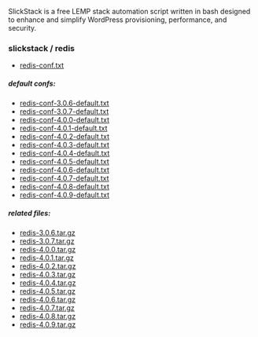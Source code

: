 <p>SlickStack is a free LEMP stack automation script written in bash designed to enhance and simplify WordPress provisioning, performance, and security.</p>

<h3>slickstack / redis</h3>

<ul>
  <li><a href="redis-conf.txt">redis-conf.txt</a></li>
</ul>

<h5>default confs:</h5>

<ul>
  <li><a href="redis-conf-3.0.6-default.txt">redis-conf-3.0.6-default.txt</a></li>
  <li><a href="redis-conf-3.0.7-default.txt">redis-conf-3.0.7-default.txt</a></li>
  <li><a href="redis-conf-4.0.0-default.txt">redis-conf-4.0.0-default.txt</a></li>
  <li><a href="redis-conf-4.0.1-default.txt">redis-conf-4.0.1-default.txt</a></li>
  <li><a href="redis-conf-4.0.2-default.txt">redis-conf-4.0.2-default.txt</a></li>
  <li><a href="redis-conf-4.0.3-default.txt">redis-conf-4.0.3-default.txt</a></li>
  <li><a href="redis-conf-4.0.4-default.txt">redis-conf-4.0.4-default.txt</a></li>
  <li><a href="redis-conf-4.0.5-default.txt">redis-conf-4.0.5-default.txt</a></li>
  <li><a href="redis-conf-4.0.6-default.txt">redis-conf-4.0.6-default.txt</a></li>
  <li><a href="redis-conf-4.0.7-default.txt">redis-conf-4.0.7-default.txt</a></li>
  <li><a href="redis-conf-4.0.8-default.txt">redis-conf-4.0.8-default.txt</a></li>
  <li><a href="redis-conf-4.0.9-default.txt">redis-conf-4.0.9-default.txt</a></li>
</ul>

<h5>related files:</h5>

<ul>
  <li><a href="redis-3.0.6.tar.gz">redis-3.0.6.tar.gz</a></li>
  <li><a href="redis-3.0.7.tar.gz">redis-3.0.7.tar.gz</a></li>
  <li><a href="redis-4.0.0.tar.gz">redis-4.0.0.tar.gz</a></li>
  <li><a href="redis-4.0.1.tar.gz">redis-4.0.1.tar.gz</a></li>
  <li><a href="redis-4.0.2.tar.gz">redis-4.0.2.tar.gz</a></li>
  <li><a href="redis-4.0.3.tar.gz">redis-4.0.3.tar.gz</a></li>
  <li><a href="redis-4.0.4.tar.gz">redis-4.0.4.tar.gz</a></li>
  <li><a href="redis-4.0.5.tar.gz">redis-4.0.5.tar.gz</a></li>
  <li><a href="redis-4.0.6.tar.gz">redis-4.0.6.tar.gz</a></li>
  <li><a href="redis-4.0.7.tar.gz">redis-4.0.7.tar.gz</a></li>
  <li><a href="redis-4.0.8.tar.gz">redis-4.0.8.tar.gz</a></li>
  <li><a href="redis-4.0.9.tar.gz">redis-4.0.9.tar.gz</a></li>
</ul>
